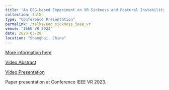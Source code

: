 ```yaml
---
title: "An EEG-based Experiment on VR Sickness and Postural Instability While Walking in Virtual Environments"
collection: talks
type: "Conference Presentation"
permalink: /talks/eeg_sickness_ieee_vr
venue: "IEEE VR 2023"
date: 2023-03-28
location: "Shanghai, China"
---
```


[More information here](https://catiradocortes.github.io/publications/IEEE_VR)

[Video Abstract](https://youtu.be/WZ6nudqcwNs)

[Video Presentation](https://youtu.be/YnU9azOdN-A)

Paper presentation at Conference IEEE VR 2023.